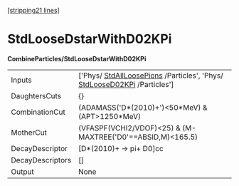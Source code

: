 [[stripping21 lines]](./stripping21-commonparticles)

# StdLooseDstarWithD02KPi

**CombineParticles/StdLooseDstarWithD02KPi**

|                  |                                                                                                                                              |
|------------------|----------------------------------------------------------------------------------------------------------------------------------------------|
| Inputs           | ['Phys/ [StdAllLoosePions](./stripping21-stdallloosepions) /Particles', 'Phys/ [StdLooseD02KPi](./stripping21-stdloosed02kpi) /Particles'] |
| DaughtersCuts    | {}                                                                                                                                           |
| CombinationCut   | (ADAMASS('D\*(2010)+')\<50\*MeV) & (APT\>1250\*MeV)                                                                                          |
| MotherCut        | (VFASPF(VCHI2/VDOF)\<25) & (M-MAXTREE('D0'==ABSID,M)\<165.5)                                                                                 |
| DecayDescriptor  | [D\*(2010)+ -\> pi+ D0]cc                                                                                                                  |
| DecayDescriptors | []                                                                                                                                         |
| Output           | None                                                                                                                                         |
